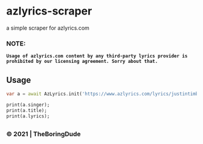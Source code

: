 # azlyrics-scraper

a simple scraper for azlyrics.com

### NOTE:

**`Usage of azlyrics.com content by any third-party lyrics provider is prohibited by our licensing agreement. Sorry about that.`**

## Usage

```dart
var a = await AzLyrics.init('https://www.azlyrics.com/lyrics/justintimberlake/mirrors.html');

print(a.singer);
print(a.title);
print(a.lyrics);
```

##

### &copy; 2021 | TheBoringDude
